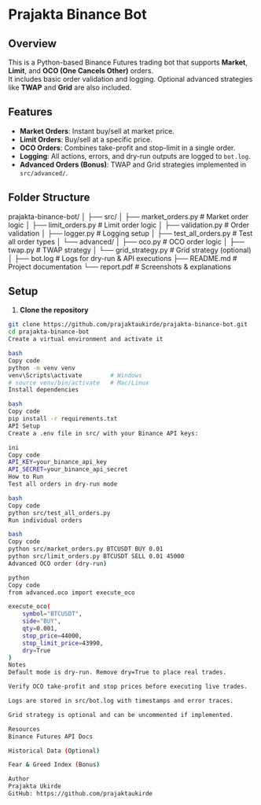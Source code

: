 # Prajakta Binance Bot

## Overview
This is a Python-based Binance Futures trading bot that supports **Market**, **Limit**, and **OCO (One Cancels Other)** orders.  
It includes basic order validation and logging. Optional advanced strategies like **TWAP** and **Grid** are also included.

## Features
- **Market Orders**: Instant buy/sell at market price.  
- **Limit Orders**: Buy/sell at a specific price.  
- **OCO Orders**: Combines take-profit and stop-limit in a single order.  
- **Logging**: All actions, errors, and dry-run outputs are logged to `bot.log`.  
- **Advanced Orders (Bonus)**: TWAP and Grid strategies implemented in `src/advanced/`.

## Folder Structure

prajakta-binance-bot/
│
├── src/
│ ├── market_orders.py # Market order logic
│ ├── limit_orders.py # Limit order logic
│ ├── validation.py # Order validation
│ ├── logger.py # Logging setup
│ ├── test_all_orders.py # Test all order types
│ └── advanced/
│ ├── oco.py # OCO order logic
│ ├── twap.py # TWAP strategy
│ └── grid_strategy.py # Grid strategy (optional)
│
├── bot.log # Logs for dry-run & API executions
├── README.md # Project documentation
└── report.pdf # Screenshots & explanations



## Setup

1. **Clone the repository**

```bash
git clone https://github.com/prajaktaukirde/prajakta-binance-bot.git
cd prajakta-binance-bot
Create a virtual environment and activate it

bash
Copy code
python -m venv venv
venv\Scripts\activate        # Windows
# source venv/bin/activate   # Mac/Linux
Install dependencies

bash
Copy code
pip install -r requirements.txt
API Setup
Create a .env file in src/ with your Binance API keys:

ini
Copy code
API_KEY=your_binance_api_key
API_SECRET=your_binance_api_secret
How to Run
Test all orders in dry-run mode

bash
Copy code
python src/test_all_orders.py
Run individual orders

bash
Copy code
python src/market_orders.py BTCUSDT BUY 0.01
python src/limit_orders.py BTCUSDT SELL 0.01 45000
Advanced OCO order (dry-run)

python
Copy code
from advanced.oco import execute_oco

execute_oco(
    symbol="BTCUSDT",
    side="BUY",
    qty=0.001,
    stop_price=44000,
    stop_limit_price=43990,
    dry=True
)
Notes
Default mode is dry-run. Remove dry=True to place real trades.

Verify OCO take-profit and stop prices before executing live trades.

Logs are stored in src/bot.log with timestamps and error traces.

Grid strategy is optional and can be uncommented if implemented.

Resources
Binance Futures API Docs

Historical Data (Optional)

Fear & Greed Index (Bonus)

Author
Prajakta Ukirde
GitHub: https://github.com/prajaktaukirde
